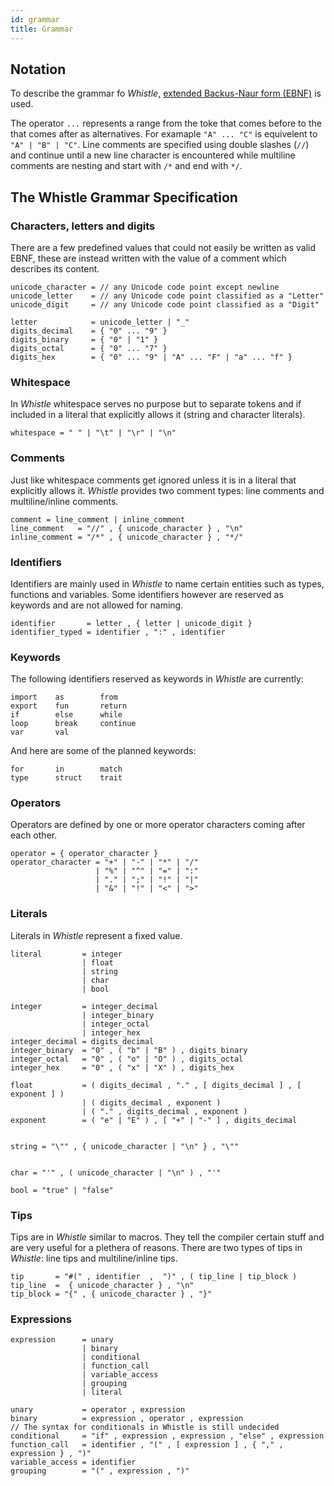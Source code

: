 ```yaml
---
id: grammar
title: Grammar
---
```


## Notation

To describe the grammar fo _Whistle_, [extended Backus-Naur form (EBNF)](https://en.wikipedia.org/wiki/Extended_Backus–Naur_form)
is used.

The operator `...` represents a range from the toke that comes before to the that comes after as alternatives. For examaple `"A" ... "C"` is equivelent to `"A" | "B" | "C"`. Line comments are specified using double slashes (`//`) and continue until a new line character is encountered while multiline comments are nesting and start with `/*` and end with `*/`.

## The Whistle Grammar Specification

### Characters, letters and digits

There are a few predefined values that could not easily be written as valid EBNF, these are instead written with the value of a comment which describes its content.

```
unicode_character = // any Unicode code point except newline
unicode_letter    = // any Unicode code point classified as a "Letter"
unicode_digit     = // any Unicode code point classified as a "Digit"

letter            = unicode_letter | "_"
digits_decimal    = { "0" ... "9" }
digits_binary     = { "0" | "1" }
digits_octal      = { "0" ... "7" }
digits_hex        = { "0" ... "9" | "A" ... "F" | "a" ... "f" }
```

### Whitespace

In _Whistle_ whitespace serves no purpose but to separate tokens and if included in a literal that explicitly allows it (string and character literals).

```
whitespace = " " | "\t" | "\r" | "\n"
```

### Comments

Just like whitespace comments get ignored unless it is in a literal that explicitly allows it. _Whistle_ provides two comment types: line comments and multiline/inline comments.

```
comment = line_comment | inline_comment
line_comment   = "//" , { unicode_character } , "\n"
inline_comment = "/*" , { unicode_character } , "*/"
```

### Identifiers

Identifiers are mainly used in _Whistle_ to name certain entities such as types, functions and variables. Some identifiers however are reserved as keywords and are not allowed for naming.

```
identifier       = letter , { letter | unicode_digit }
identifier_typed = identifier , ":" , identifier
```

### Keywords

The following identifiers reserved as keywords in _Whistle_ are currently:

```
import    as        from
export    fun       return
if        else      while
loop      break     continue
var       val
```

And here are some of the planned keywords:

```
for       in        match
type      struct    trait
```

### Operators

Operators are defined by one or more operator characters coming after each other.

```
operator = { operator_character }
operator_character = "+" | "-" | "*" | "/"
                   | "%" | "^" | "=" | ":"
                   | "." | ";" | "!" | "|"
                   | "&" | "!" | "<" | ">"
```

### Literals

Literals in _Whistle_ represent a fixed value.

```
literal         = integer
                | float
                | string
                | char
                | bool

integer         = integer_decimal
                | integer_binary
                | integer_octal
                | integer_hex
integer_decimal = digits_decimal
integer_binary  = "0" , ( "b" | "B" ) , digits_binary
integer_octal   = "0" , ( "o" | "O" ) , digits_octal
integer_hex     = "0" , ( "x" | "X" ) , digits_hex

float           = ( digits_decimal , "." , [ digits_decimal ] , [ exponent ] )
                | ( digits_decimal , exponent )
                | ( "." , digits_decimal , exponent )
exponent        = ( "e" | "E" ) , [ "+" | "-" ] , digits_decimal


string = "\"" , { unicode_character | "\n" } , "\""


char = "'" , ( unicode_character | "\n" ) , "'"

bool = "true" | "false"
```

### Tips

Tips are in _Whistle_ similar to macros. They tell the compiler certain stuff
and are very useful for a plethera of reasons. There are two types of tips in
_Whistle_: line tips and multiline/inline tips.

```
tip       = "#(" , identifier  ,  ")" , ( tip_line | tip_block )
tip_line  =  { unicode_character } , "\n"
tip_block = "{" , { unicode_character } , "}"
```

### Expressions

```
expression      = unary
                | binary
                | conditional
                | function_call
                | variable_access
                | grouping
                | literal

unary           = operator , expression
binary          = expression , operator , expression
// The syntax for conditionals in Whistle is still undecided
conditional     = "if" , expression , expression , "else" , expression
function_call   = identifier , "(" , [ expression ] , { "," , expression } , ")"
variable_access = identifier
grouping        = "(" , expression , ")"
```
